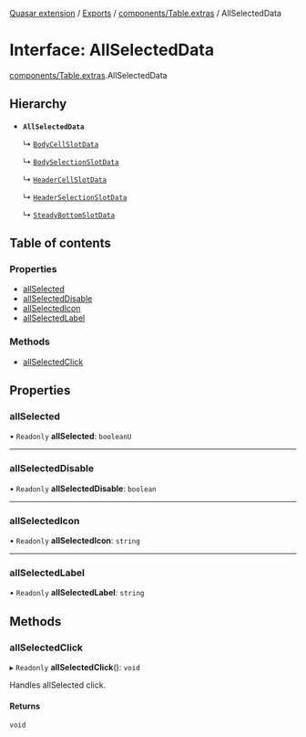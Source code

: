 [Quasar extension](../index.md) / [Exports](../modules.md) / [components/Table.extras](../modules/components_Table_extras.md) / AllSelectedData

# Interface: AllSelectedData

[components/Table.extras](../modules/components_Table_extras.md).AllSelectedData

## Hierarchy

- **`AllSelectedData`**

  ↳ [`BodyCellSlotData`](components_Table_extras.BodyCellSlotData.md)

  ↳ [`BodySelectionSlotData`](components_Table_extras.BodySelectionSlotData.md)

  ↳ [`HeaderCellSlotData`](components_Table_extras.HeaderCellSlotData.md)

  ↳ [`HeaderSelectionSlotData`](components_Table_extras.HeaderSelectionSlotData.md)

  ↳ [`SteadyBottomSlotData`](components_Table_extras.SteadyBottomSlotData.md)

## Table of contents

### Properties

- [allSelected](components_Table_extras.AllSelectedData.md#allselected)
- [allSelectedDisable](components_Table_extras.AllSelectedData.md#allselecteddisable)
- [allSelectedIcon](components_Table_extras.AllSelectedData.md#allselectedicon)
- [allSelectedLabel](components_Table_extras.AllSelectedData.md#allselectedlabel)

### Methods

- [allSelectedClick](components_Table_extras.AllSelectedData.md#allselectedclick)

## Properties

### allSelected

• `Readonly` **allSelected**: `booleanU`

___

### allSelectedDisable

• `Readonly` **allSelectedDisable**: `boolean`

___

### allSelectedIcon

• `Readonly` **allSelectedIcon**: `string`

___

### allSelectedLabel

• `Readonly` **allSelectedLabel**: `string`

## Methods

### allSelectedClick

▸ `Readonly` **allSelectedClick**(): `void`

Handles allSelected click.

#### Returns

`void`
